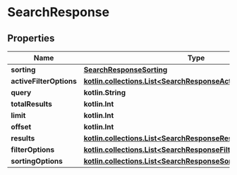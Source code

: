 
# SearchResponse

## Properties
| Name | Type | Description | Notes |
| ------------ | ------------- | ------------- | ------------- |
| **sorting** | [**SearchResponseSorting**](SearchResponseSorting.md) |  |  [optional] |
| **activeFilterOptions** | [**kotlin.collections.List&lt;SearchResponseActiveFilterOptionsInner&gt;**](SearchResponseActiveFilterOptionsInner.md) |  |  [optional] |
| **query** | **kotlin.String** |  |  [optional] |
| **totalResults** | **kotlin.Int** |  |  [optional] |
| **limit** | **kotlin.Int** |  |  [optional] |
| **offset** | **kotlin.Int** |  |  [optional] |
| **results** | [**kotlin.collections.List&lt;SearchResponseResultsInner&gt;**](SearchResponseResultsInner.md) |  |  [optional] |
| **filterOptions** | [**kotlin.collections.List&lt;SearchResponseFilterOptionsInner&gt;**](SearchResponseFilterOptionsInner.md) |  |  [optional] |
| **sortingOptions** | [**kotlin.collections.List&lt;SearchResponseSortingOptionsInner&gt;**](SearchResponseSortingOptionsInner.md) |  |  [optional] |



